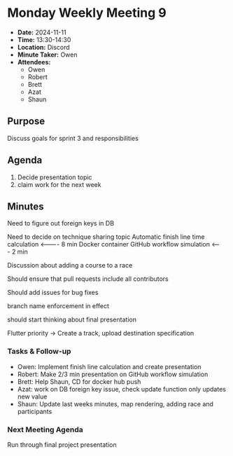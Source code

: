 
# Monday Weekly Meeting 9
- **Date:** 2024-11-11
- **Time:** 13:30-14:30
- **Location:** Discord 
- **Minute Taker:** Owen
- **Attendees:** 
  - Owen
  - Robert
  - Brett
  - Azat
  - Shaun

## Purpose
Discuss goals for sprint 3 and responsibilities

## Agenda
1. Decide presentation topic
2. claim work for the next week

## Minutes

Need to figure out foreign keys in DB

Need to decide on technique sharing topic 
	Automatic finish line time calculation <---- 8 min 
	Docker container GitHub workflow simulation <--- 2 min 

Discussion about adding a course to a race

Should ensure that pull requests include all contributors 

Should add issues for bug fixes 

branch name enforcement in effect

should start thinking about final presentation 

Flutter priority -> Create a track, upload destination specification
### Tasks & Follow-up
- Owen: Implement finish line calculation and create presentation  
- Robert: Make 2/3 min presentation on GitHub workflow simulation 
- Brett: Help Shaun, CD for docker hub push 
- Azat: work on DB foreign key issue, check update function only updates new value
- Shaun: Update last weeks minutes, map rendering, adding race and participants

### Next Meeting Agenda


Run through final project presentation 
